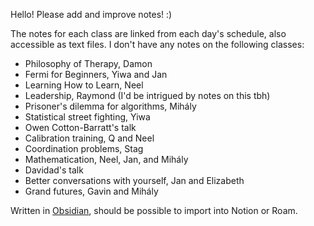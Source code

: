 Hello! Please add and improve notes! :)

The notes for each class are linked from each day's schedule, also accessible as text files. I don't have any notes on the following classes:
* Philosophy of Therapy, Damon
* Fermi for Beginners, Yiwa and Jan
* Learning How to Learn, Neel
* Leadership, Raymond (I'd be intrigued by notes on this tbh)
* Prisoner's dilemma for algorithms, Mihály
* Statistical street fighting, Yiwa
* Owen Cotton-Barratt's talk
* Calibration training, Q and Neel
* Coordination problems, Stag
* Mathematication, Neel, Jan, and Mihály
* Davidad's talk
* Better conversations with yourself, Jan and Elizabeth
* Grand futures, Gavin and Mihály

Written in [Obsidian](https://obsidian.md/), should be possible to import into Notion or Roam. 